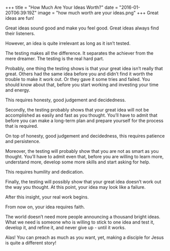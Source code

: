 +++
title = "How Much Are Your Ideas Worth?"
date = "2016-01-20T06:39:19Z"
image = "how much worth are your ideas.png"
+++
Great ideas are fun!

Great ideas sound good and make you feel good. Great ideas always find their listeners.

However, an idea is quite irrelevant as long as it isn’t tested.

The testing makes all the difference. It separates the achiever from the mere dreamer. The testing is the real hard part.

Probably, one thing the testing shows is that your great idea isn’t really that great. Others had the same idea before you and didn’t find it worth the trouble to make it work out. Or they gave it some tries and failed. You should know about that, before you start working and investing your time and energy.

This requires honesty, good judgement and decidedness.

Secondly, the testing probably shows that your great idea will not be accomplished as easily and fast as you thought. You’ll have to admit that before you can make a long-term plan and prepare yourself for the process that is required.

On top of honesty, good judgement and decidedness, this requires patience and persistence.

Moreover, the testing will probably show that you are not as smart as you thought. You’ll have to admit even that, before you are willing to learn more, understand more, develop some more skills and start asking for help.

This requires humility and dedication.

Finally, the testing will possibly show that your great idea doesn’t work out the way you thought. At this point, your idea may look like a failure.

After this insight, your real work begins.

From now on, your idea requires faith.

The world doesn’t need more people announcing a thousand bright ideas. What we need is someone who is willing to stick to one idea and test it, develop it, and refine it, and never give up - until it works.

Alas! You can preach as much as you want, yet, making a disciple for Jesus is quite a different story!
